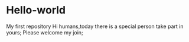 # Hello-world
My first repository
Hi humans,today there is a special person take part in yours;
Please welcome my join;

